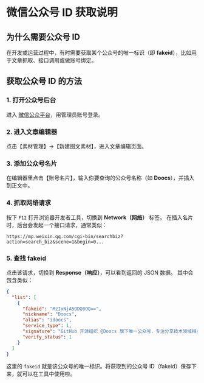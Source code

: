 # 微信公众号 ID 获取说明

## 为什么需要公众号 ID

在开发或运营过程中，有时需要获取某个公众号的唯一标识（即 **fakeid**），比如用于文章抓取、接口调用或做账号绑定。

## 获取公众号 ID 的方法

### 1. 打开公众号后台

进入 [微信公众平台](https://mp.weixin.qq.com)，用管理员账号登录。

### 2. 进入文章编辑器

点击【素材管理】→【新建图文素材】，进入文章编辑页面。

### 3. 添加公众号名片

在编辑器里点击【账号名片】，输入你要查询的公众号名称（如 **Doocs**），并插入到正文中。

### 4. 抓取网络请求

按下 `F12` 打开浏览器开发者工具，切换到 **Network（网络）** 标签。
在插入名片时，后台会发起一个接口请求，通常类似：

```
https://mp.weixin.qq.com/cgi-bin/searchbiz?action=search_biz&scene=1&begin=0...
```

### 5. 查找 fakeid

点击该请求，切换到 **Response（响应）**，可以看到返回的 JSON 数据。
其中会包含类似：

```json
{
  "list": [
    {
      "fakeid": "MzIxNjA5ODQ0OQ==",
      "nickname": "Doocs",
      "alias": "idoocs",
      "service_type": 1,
      "signature": "GitHub 开源组织 @Doocs 旗下唯一公众号，专注分享技术领域相关知识及行业最新资讯。",
      "verify_status": 1
    }
  ]
}
```

这里的 `fakeid` 就是该公众号的唯一标识。将获取到的公众号 ID（fakeid）保存下来，就可以在工具中使用啦。
